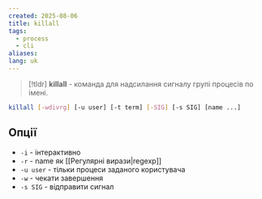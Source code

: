 ```yaml
---
created: 2025-08-06
title: killall
tags:
  - process
  - cli
aliases: 
lang: uk
---
```


> [!tldr]
> **killall** - команда для надсилання сигналу групі процесів по імені.

```bash
killall [-wdivrg] [-u user] [-t term] [-SIG] [-s SIG] [name ...]
```

##  Опції

- `-i` - інтерактивно
- `-r` - name як [[Регулярні вирази|regexp]]
- `-u user` - тільки процеси заданого користувача
- `-w` - чекати завершення
- `-s SIG` - відправити сигнал
